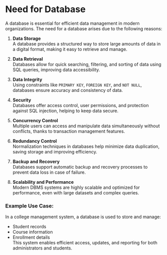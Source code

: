 # Need for Database

A database is essential for efficient data management in modern organizations. The need for a database arises due to the following reasons:

1. **Data Storage**  
   A database provides a structured way to store large amounts of data in a digital format, making it easy to retrieve and manage.

2. **Data Retrieval**  
   Databases allow for quick searching, filtering, and sorting of data using SQL queries, improving data accessibility.

3. **Data Integrity**  
   Using constraints like `PRIMARY KEY`, `FOREIGN KEY`, and `NOT NULL`, databases ensure accuracy and consistency of data.

4. **Security**  
   Databases offer access control, user permissions, and protection against SQL injection, helping to keep data secure.

5. **Concurrency Control**  
   Multiple users can access and manipulate data simultaneously without conflicts, thanks to transaction management features.

6. **Redundancy Control**  
   Normalization techniques in databases help minimize data duplication, saving storage and improving efficiency.

7. **Backup and Recovery**  
   Databases support automatic backup and recovery processes to prevent data loss in case of failure.

8. **Scalability and Performance**  
   Modern DBMS systems are highly scalable and optimized for performance, even with large datasets and complex queries.

### Example Use Case:

In a college management system, a database is used to store and manage:

- Student records
- Course information
- Enrollment details  
  This system enables efficient access, updates, and reporting for both administrators and students.
